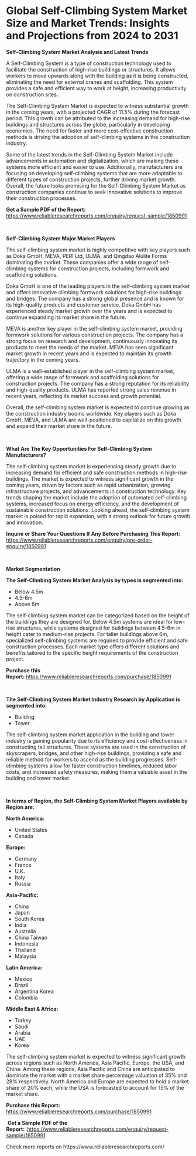 <p><h1>Global Self-Climbing System Market Size and Market Trends: Insights and Projections from 2024 to 2031</h1></p><p><strong>Self-Climbing System Market Analysis and Latest Trends</strong></p>
<p><p>A Self-Climbing System is a type of construction technology used to facilitate the construction of high-rise buildings or structures. It allows workers to move upwards along with the building as it is being constructed, eliminating the need for external cranes and scaffolding. This system provides a safe and efficient way to work at height, increasing productivity on construction sites.</p><p>The Self-Climbing System Market is expected to witness substantial growth in the coming years, with a projected CAGR of 11.5% during the forecast period. This growth can be attributed to the increasing demand for high-rise buildings and structures across the globe, particularly in developing economies. The need for faster and more cost-effective construction methods is driving the adoption of self-climbing systems in the construction industry.</p><p>Some of the latest trends in the Self-Climbing System Market include advancements in automation and digitalization, which are making these systems more efficient and easier to use. Additionally, manufacturers are focusing on developing self-climbing systems that are more adaptable to different types of construction projects, further driving market growth. Overall, the future looks promising for the Self-Climbing System Market as construction companies continue to seek innovative solutions to improve their construction processes.</p></p>
<p><strong>Get a Sample PDF of the Report:&nbsp;</strong> <a href="https://www.reliableresearchreports.com/enquiry/request-sample/1850991">https://www.reliableresearchreports.com/enquiry/request-sample/1850991</a></p>
<p>&nbsp;</p>
<p><strong>Self-Climbing System Major Market Players</strong></p>
<p><p>The self-climbing system market is highly competitive with key players such as Doka GmbH, MEVA, PERI Ltd, ULMA, and Qingdao Alulite Forms dominating the market. These companies offer a wide range of self-climbing systems for construction projects, including formwork and scaffolding solutions.</p><p>Doka GmbH is one of the leading players in the self-climbing system market and offers innovative climbing formwork solutions for high-rise buildings and bridges. The company has a strong global presence and is known for its high-quality products and customer service. Doka GmbH has experienced steady market growth over the years and is expected to continue expanding its market share in the future.</p><p>MEVA is another key player in the self-climbing system market, providing formwork solutions for various construction projects. The company has a strong focus on research and development, continuously innovating its products to meet the needs of the market. MEVA has seen significant market growth in recent years and is expected to maintain its growth trajectory in the coming years.</p><p>ULMA is a well-established player in the self-climbing system market, offering a wide range of formwork and scaffolding solutions for construction projects. The company has a strong reputation for its reliability and high-quality products. ULMA has reported strong sales revenue in recent years, reflecting its market success and growth potential.</p><p>Overall, the self-climbing system market is expected to continue growing as the construction industry booms worldwide. Key players such as Doka GmbH, MEVA, and ULMA are well-positioned to capitalize on this growth and expand their market share in the future.</p></p>
<p>&nbsp;</p>
<p><strong>What Are The Key Opportunities For Self-Climbing System Manufacturers?</strong></p>
<p><p>The self-climbing system market is experiencing steady growth due to increasing demand for efficient and safe construction methods in high-rise buildings. The market is expected to witness significant growth in the coming years, driven by factors such as rapid urbanization, growing infrastructure projects, and advancements in construction technology. Key trends shaping the market include the adoption of automated self-climbing systems, increased focus on energy efficiency, and the development of sustainable construction solutions. Looking ahead, the self-climbing system market is poised for rapid expansion, with a strong outlook for future growth and innovation.</p></p>
<p><strong>Inquire or Share Your Questions If Any Before Purchasing This Report:</strong> <a href="https://www.reliableresearchreports.com/enquiry/pre-order-enquiry/1850991">https://www.reliableresearchreports.com/enquiry/pre-order-enquiry/1850991</a></p>
<p>&nbsp;</p>
<p><strong>Market Segmentation</strong></p>
<p><strong>The Self-Climbing System Market Analysis by types is segmented into:</strong></p>
<p><ul><li>Below 4.5m</li><li>4.5-6m</li><li>Above 6m</li></ul></p>
<p><p>The self-climbing system market can be categorized based on the height of the buildings they are designed for. Below 4.5m systems are ideal for low-rise structures, while systems designed for buildings between 4.5-6m in height cater to medium-rise projects. For taller buildings above 6m, specialized self-climbing systems are required to provide efficient and safe construction processes. Each market type offers different solutions and benefits tailored to the specific height requirements of the construction project.</p></p>
<p><strong>Purchase this Report:&nbsp;</strong><a href="https://www.reliableresearchreports.com/purchase/1850991">https://www.reliableresearchreports.com/purchase/1850991</a></p>
<p>&nbsp;</p>
<p><strong>The Self-Climbing System Market Industry Research by Application is segmented into:</strong></p>
<p><ul><li>Building</li><li>Tower</li></ul></p>
<p><p>The self-climbing system market application in the building and tower industry is gaining popularity due to its efficiency and cost-effectiveness in constructing tall structures. These systems are used in the construction of skyscrapers, bridges, and other high-rise buildings, providing a safe and reliable method for workers to ascend as the building progresses. Self-climbing systems allow for faster construction timelines, reduced labor costs, and increased safety measures, making them a valuable asset in the building and tower market.</p></p>
<p>&nbsp;</p>
<p><strong>In terms of Region, the Self-Climbing System Market Players available by Region are:</strong></p>
<p>
    <p> <strong> North America: </strong>
        <ul>
            <li>United States</li>
            <li>Canada</li>
        </ul>
        </p> 
    <p> <strong> Europe: </strong>
        <ul>
            <li>Germany</li>
            <li>France</li>
            <li>U.K.</li>
            <li>Italy</li>
            <li>Russia</li>
        </ul>
        </p> 
    <p> <strong> Asia-Pacific: </strong>
        <ul>
            <li>China</li>
            <li>Japan</li>
            <li>South Korea</li>
            <li>India</li>
            <li>Australia</li>
            <li>China Taiwan</li>
            <li>Indonesia</li>
            <li>Thailand</li>
            <li>Malaysia</li>
        </ul>
        </p> 
    <p> <strong> Latin America: </strong>
        <ul>
            <li>Mexico</li>
            <li>Brazil</li>
            <li>Argentina Korea</li>
            <li>Colombia</li>
        </ul>
        </p> 
    <p> <strong> Middle East & Africa: </strong>
        <ul>
            <li>Turkey</li>
            <li>Saudi</li>
            <li>Arabia</li>
            <li>UAE</li>
            <li>Korea</li>
        </ul>
    </p>
    </p>
<p><p>The self-climbing system market is expected to witness significant growth across regions such as North America, Asia Pacific, Europe, the USA, and China. Among these regions, Asia Pacific and China are anticipated to dominate the market with a market share percentage valuation of 35% and 28% respectively. North America and Europe are expected to hold a market share of 20% each, while the USA is forecasted to account for 15% of the market share.</p></p>
<p><strong>Purchase this Report: </strong><a href="https://www.reliableresearchreports.com/purchase/1850991">https://www.reliableresearchreports.com/purchase/1850991</a></p>
<p>&nbsp;<strong>Get a Sample PDF of the Report:&nbsp;&nbsp;</strong><a href="https://www.reliableresearchreports.com/enquiry/request-sample/1850991">https://www.reliableresearchreports.com/enquiry/request-sample/1850991</a></p>
<p><strong></strong></p>
<p>Check more reports on https://www.reliableresearchreports.com/</p>